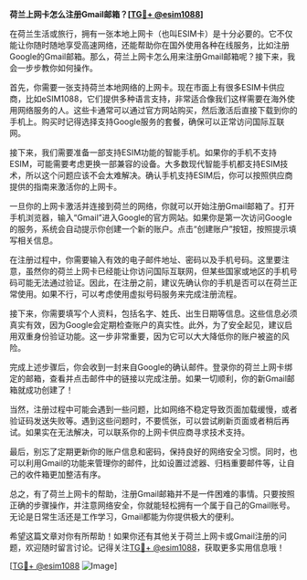 **荷兰上网卡怎么注册Gmail邮箱？[[TG💪+ @esim1088](https://t.me/s/esim1088)]**

在荷兰生活或旅行，拥有一张本地上网卡（也叫ESIM卡）是十分必要的。它不仅能让你随时随地享受高速网络，还能帮助你在国外使用各种在线服务，比如注册Google的Gmail邮箱。那么，荷兰上网卡怎么用来注册Gmail邮箱呢？接下来，我会一步步教你如何操作。

首先，你需要一张支持荷兰本地网络的上网卡。现在市面上有很多ESIM卡供应商，比如eSIM1088，它们提供多种语言支持，非常适合像我们这样需要在海外使用网络服务的人。这些卡通常可以通过官方网站购买，然后激活后直接下载到你的手机上。购买时记得选择支持Google服务的套餐，确保可以正常访问国际互联网。

接下来，我们需要准备一部支持ESIM功能的智能手机。如果你的手机不支持ESIM，可能需要考虑更换一部兼容的设备。大多数现代智能手机都支持ESIM技术，所以这个问题应该不会太难解决。确认手机支持ESIM后，你可以按照供应商提供的指南来激活你的上网卡。

一旦你的上网卡激活并连接到荷兰的网络，你就可以开始注册Gmail邮箱了。打开手机浏览器，输入“Gmail”进入Google的官方网站。如果你是第一次访问Google的服务，系统会自动提示你创建一个新的账户。点击“创建账户”按钮，按照提示填写相关信息。

在注册过程中，你需要输入有效的电子邮件地址、密码以及手机号码。这里要注意，虽然你的荷兰上网卡已经能让你访问国际互联网，但某些国家或地区的手机号码可能无法通过验证。因此，在注册之前，建议先确认你的手机是否可以在荷兰正常使用。如果不行，可以考虑使用虚拟号码服务来完成注册流程。

接下来，你需要填写个人资料，包括名字、姓氏、出生日期等信息。这些信息必须真实有效，因为Google会定期检查账户的真实性。此外，为了安全起见，建议启用双重身份验证功能。这一步非常重要，因为它可以大大降低你的账户被盗的风险。

完成上述步骤后，你会收到一封来自Google的确认邮件。登录你的荷兰上网卡绑定的邮箱，查看并点击邮件中的链接以完成注册。如果一切顺利，你的新Gmail邮箱就成功创建了！

当然，注册过程中可能会遇到一些问题，比如网络不稳定导致页面加载缓慢，或者验证码发送失败等。遇到这些问题时，不要慌张，可以尝试刷新页面或者稍后再试。如果实在无法解决，可以联系你的上网卡供应商寻求技术支持。

最后，别忘了定期更新你的账户信息和密码，保持良好的网络安全习惯。同时，也可以利用Gmail的功能来管理你的邮件，比如设置过滤器、归档重要邮件等，让自己的收件箱更加整洁有序。

总之，有了荷兰上网卡的帮助，注册Gmail邮箱并不是一件困难的事情。只要按照正确的步骤操作，并注意网络安全，你就能轻松拥有一个属于自己的Gmail账号。无论是日常生活还是工作学习，Gmail都能为你提供极大的便利。

希望这篇文章对你有所帮助！如果你还有其他关于荷兰上网卡或Gmail注册的问题，欢迎随时留言讨论。记得关注[TG💪+ @esim1088](https://t.me/s/esim1088)，获取更多实用信息哦！

[[TG💪+ @esim1088](https://t.me/s/esim1088) ![Image](https://i.postimg.cc/4NQfJmqS/Snipaste-2025-05-13-00-14-12.png)]